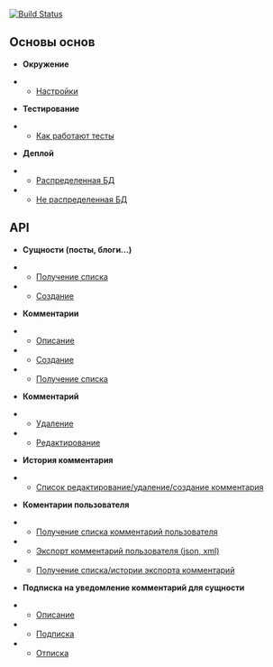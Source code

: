 [![Build Status](https://travis-ci.org/vir-mir/test_comment.svg?branch=master)](https://travis-ci.org/vir-mir/test_comment)


## Основы основ

* **Окружение**

* * [Настройки](https://github.com/vir-mir/exness_comment/wiki/environment-settings)

* **Тестирование**

* * [Как работают тесты](https://github.com/vir-mir/exness_comment/wiki/testing)

* **Деплой**

* * [Распределенная БД](https://github.com/vir-mir/exness_comment/wiki/deployment#%D0%A0%D0%B0%D1%81%D0%BF%D1%80%D0%B5%D0%B4%D0%B5%D0%BB%D0%B5%D0%BD%D0%BD%D0%B0%D1%8F-%D0%91%D0%94)

* * [Не распределенная БД](https://github.com/vir-mir/exness_comment/wiki/deployment#%D0%9D%D0%B5-%D1%80%D0%B0%D1%81%D0%BF%D1%80%D0%B5%D0%B4%D0%B5%D0%BB%D0%B5%D0%BD%D0%BD%D0%B0%D1%8F-%D0%91%D0%94)

## API

* **Сущности (посты, блоги...)**

* * [Получение списка](https://github.com/vir-mir/test_comment/wiki/entity#%D0%9F%D0%BE%D0%BB%D1%83%D1%87%D0%B5%D0%BD%D0%B8%D0%B5-%D1%81%D0%BF%D0%B8%D1%81%D0%BA%D0%B0)

* * [Создание](https://github.com/vir-mir/test_comment/wiki/entity#%D0%A1%D0%BE%D0%B7%D0%B4%D0%B0%D0%BD%D0%B8%D0%B5)

* **Комментарии**

* * [Описание](https://github.com/vir-mir/test_comment/wiki/comments#%D0%9E%D0%BF%D0%B8%D1%81%D0%B0%D0%BD%D0%B8%D0%B5)

* * [Создание](https://github.com/vir-mir/test_comment/wiki/comments#%D0%A1%D0%BE%D0%B7%D0%B4%D0%B0%D0%BD%D0%B8%D0%B5)

* * [Получение списка](https://github.com/vir-mir/test_comment/wiki/comments#%D0%9F%D0%BE%D0%BB%D1%83%D1%87%D0%B5%D0%BD%D0%B8%D0%B5-%D1%81%D0%BF%D0%B8%D1%81%D0%BA%D0%B0)

* **Комментарий**

* * [Удаление](https://github.com/vir-mir/test_comment/wiki/comment#%D0%A3%D0%B4%D0%B0%D0%BB%D0%B5%D0%BD%D0%B8%D0%B5) 

* * [Редактирование](https://github.com/vir-mir/test_comment/wiki/comment#%D0%A0%D0%B5%D0%B4%D0%B0%D0%BA%D1%82%D0%B8%D1%80%D0%BE%D0%B2%D0%B0%D0%BD%D0%B8%D0%B5)

* **История комментария**

* * [Список редактирование/удаление/создание комментария](https://github.com/vir-mir/test_comment/wiki/comments-history#%D0%A1%D0%BF%D0%B8%D1%81%D0%BE%D0%BA-%D1%80%D0%B5%D0%B4%D0%B0%D0%BA%D1%82%D0%B8%D1%80%D0%BE%D0%B2%D0%B0%D0%BD%D0%B8%D0%B5%D1%83%D0%B4%D0%B0%D0%BB%D0%B5%D0%BD%D0%B8%D0%B5%D1%81%D0%BE%D0%B7%D0%B4%D0%B0%D0%BD%D0%B8%D0%B5-%D0%BA%D0%BE%D0%BC%D0%BC%D0%B5%D0%BD%D1%82%D0%B0%D1%80%D0%B8%D1%8F) 

* **Коментарии пользователя**

* * [Получение списка комментарий пользователя](https://github.com/vir-mir/test_comment/wiki/comments-user#%D0%9F%D0%BE%D0%BB%D1%83%D1%87%D0%B5%D0%BD%D0%B8%D0%B5-%D1%81%D0%BF%D0%B8%D1%81%D0%BA%D0%B0-%D0%BA%D0%BE%D0%BC%D0%BC%D0%B5%D0%BD%D1%82%D0%B0%D1%80%D0%B8%D0%B9-%D0%BF%D0%BE%D0%BB%D1%8C%D0%B7%D0%BE%D0%B2%D0%B0%D1%82%D0%B5%D0%BB%D1%8F)

* * [Экспорт комментарий пользователя (json, xml)](https://github.com/vir-mir/test_comment/wiki/comments-user#%D0%AD%D0%BA%D1%81%D0%BF%D0%BE%D1%80%D1%82-%D0%BA%D0%BE%D0%BC%D0%BC%D0%B5%D0%BD%D1%82%D0%B0%D1%80%D0%B8%D0%B9-%D0%BF%D0%BE%D0%BB%D1%8C%D0%B7%D0%BE%D0%B2%D0%B0%D1%82%D0%B5%D0%BB%D1%8F-json-xml)

* * [Получение списка/истории экспорта комментарий](https://github.com/vir-mir/test_comment/wiki/comments-user#%D0%9F%D0%BE%D0%BB%D1%83%D1%87%D0%B5%D0%BD%D0%B8%D0%B5-%D1%81%D0%BF%D0%B8%D1%81%D0%BA%D0%B0%D0%B8%D1%81%D1%82%D0%BE%D1%80%D0%B8%D0%B8-%D1%8D%D0%BA%D1%81%D0%BF%D0%BE%D1%80%D1%82%D0%B0-%D0%BA%D0%BE%D0%BC%D0%BC%D0%B5%D0%BD%D1%82%D0%B0%D1%80%D0%B8%D0%B9)

* **Подписка на уведомление комментарий для сущности**

* * [Описание](https://github.com/vir-mir/test_comment/wiki/notifications#%D0%9E%D0%BF%D0%B8%D1%81%D0%B0%D0%BD%D0%B8%D0%B5)

* * [Подписка](https://github.com/vir-mir/test_comment/wiki/notifications#%D0%9F%D0%BE%D0%B4%D0%BF%D0%B8%D1%81%D0%BA%D0%B0)

* * [Отписка](https://github.com/vir-mir/test_comment/wiki/notifications#%D0%9E%D1%82%D0%BF%D0%B8%D1%81%D0%BA%D0%B0) 

